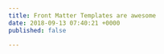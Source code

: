 ```yaml
---
title: Front Matter Templates are awesome
date: 2018-09-13 07:40:21 +0000
published: false

---
```

